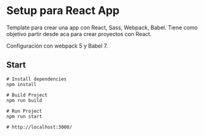 # Setup para React App

Template para crear una app con React, Sass, Webpack, Babel. Tiene como objetivo partir desde aca para crear proyectos con React.

Configuración con webpack 5 y Babel 7.

## Start

```
# Install dependencies
npm install

# Build Project
npm run build

# Run Project
npm run start

# http://localhost:3000/

